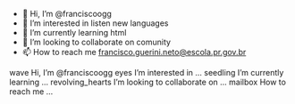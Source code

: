 - 👋 Hi, I’m @franciscoogg
- 👀 I’m interested in listen new languages
- 🌱 I’m currently learning html
- 💞️ I’m looking to collaborate on comunity
- 📫 How to reach me francisco.guerini.neto@escola.pr.gov.br
<!---
franciscoogg/franciscoogg is a ✨ special ✨ repository because its `README.md` (this file) appears on your GitHub profile.
You can click the Preview link to take a look at your changes.
--->
wave Hi, I’m @franciscoogg
eyes I’m interested in ...
seedling I’m currently learning ...
revolving_hearts I’m looking to collaborate on ...
mailbox How to reach me ...
